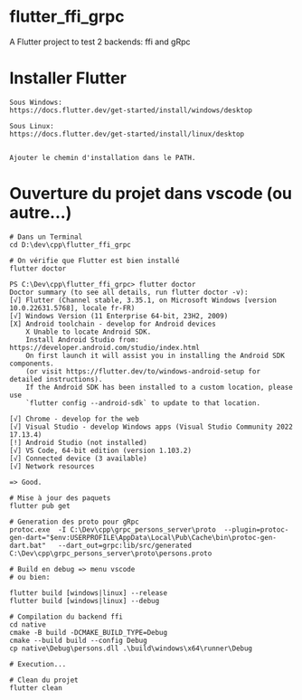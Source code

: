 # flutter_ffi_grpc

A Flutter project to test 2 backends: ffi and gRpc


# Installer Flutter 

    Sous Windows:
    https://docs.flutter.dev/get-started/install/windows/desktop

    Sous Linux:
    https://docs.flutter.dev/get-started/install/linux/desktop


    Ajouter le chemin d'installation dans le PATH.


# Ouverture du projet dans vscode (ou autre...)

    # Dans un Terminal
    cd D:\dev\cpp\flutter_ffi_grpc

    # On vérifie que Flutter est bien installé
    flutter doctor

    PS C:\Dev\cpp\flutter_ffi_grpc> flutter doctor
    Doctor summary (to see all details, run flutter doctor -v):
    [√] Flutter (Channel stable, 3.35.1, on Microsoft Windows [version 10.0.22631.5768], locale fr-FR)
    [√] Windows Version (11 Enterprise 64-bit, 23H2, 2009)
    [X] Android toolchain - develop for Android devices
        X Unable to locate Android SDK.
        Install Android Studio from: https://developer.android.com/studio/index.html
        On first launch it will assist you in installing the Android SDK components.
        (or visit https://flutter.dev/to/windows-android-setup for detailed instructions).
        If the Android SDK has been installed to a custom location, please use
        `flutter config --android-sdk` to update to that location.

    [√] Chrome - develop for the web
    [√] Visual Studio - develop Windows apps (Visual Studio Community 2022 17.13.4)
    [!] Android Studio (not installed)
    [√] VS Code, 64-bit edition (version 1.103.2)
    [√] Connected device (3 available)
    [√] Network resources

    => Good.

    # Mise à jour des paquets
    flutter pub get
    
    # Generation des proto pour gRpc
    protoc.exe  -I C:\Dev\cpp\grpc_persons_server\proto  --plugin=protoc-gen-dart="$env:USERPROFILE\AppData\Local\Pub\Cache\bin\protoc-gen-dart.bat"   --dart_out=grpc:lib/src/generated   C:\Dev\cpp\grpc_persons_server\proto\persons.proto

    # Build en debug => menu vscode 
    # ou bien:

    flutter build [windows|linux] --release
    flutter build [windows|linux] --debug

    # Compilation du backend ffi
    cd native
    cmake -B build -DCMAKE_BUILD_TYPE=Debug
    cmake --build build --config Debug
    cp native\Debug\persons.dll .\build\windows\x64\runner\Debug

    # Execution...
    
    # Clean du projet
    flutter clean




